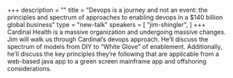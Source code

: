 +++
description = ""
title = "Devops is a journey and not an event: the principles and spectrum of approaches to enabling devops in a $140 billion global business"
type = "new-talk"
speakers = [
        "jim-shingler",
]
+++
Cardinal Health is a massive organization and undergoing massive changes. Jim will walk us through Cardinal’s devops approach. He’ll discuss the spectrum of models from DIY to “White Glove” of enablement. Additionally, he’ll discuss the key principles they’re following that are applicable from a web-based java app to a green screen mainframe app and offshoring considerations.